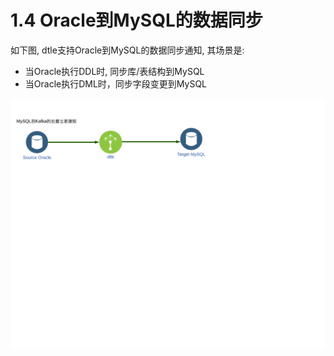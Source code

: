 # 1.4 Oracle到MySQL的数据同步

如下图, dtle支持Oracle到MySQL的数据同步通知, 其场景是: 
- 当Oracle执行DDL时, 同步库/表结构到MySQL
- 当Oracle执行DML时，同步字段变更到MySQL

![](1.4_oracle_mysql.png)